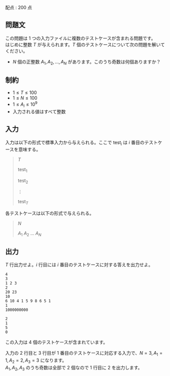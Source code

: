 配点 : $200$ 点

## 問題文

この問題は 1 つの入力ファイルに複数のテストケースが含まれる問題です。<br>
はじめに整数 $T$ が与えられます。$T$ 個のテストケースについて次の問題を解いてください。

- $N$ 個の正整数 $A_1, A_2, ..., A_N$ があります。このうち奇数は何個ありますか？

## 制約

- $1 \leq T \leq 100$
- $1 \leq N \leq 100$
- $1 \leq A_i \leq 10^9$
- 入力される値はすべて整数

## 入力

入力は以下の形式で標準入力から与えられる。ここで $\text{test}_i$ は $i$ 番目のテストケースを意味する。

> $T$
> 
> $\text{test}_1$
> 
> $\text{test}_2$
> 
> $\vdots$
> 
> $\text{test}_T$

各テストケースは以下の形式で与えられる。

> $N$
> 
> $A_1$ $A_2$ $\dots$ $A_N$

## 出力

$T$ 行出力せよ。$i$ 行目には $i$ 番目のテストケースに対する答えを出力せよ。

```input1
4
3
1 2 3
2
20 23
10
6 10 4 1 5 9 8 6 5 1
1
1000000000
```

```output1
2
1
5
0
```

この入力は $4$ 個のテストケースが含まれています。  

入力の $2$ 行目と $3$ 行目が $1$ 番目のテストケースに対応する入力で、$N = 3, A_1 = 1, A_2 = 2, A_3 = 3$ になります。<br>
$A_1, A_2, A_3$ のうち奇数は全部で $2$ 個なので $1$ 行目に $2$ を出力します。